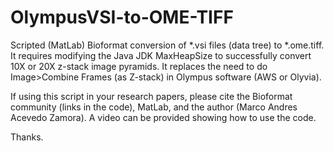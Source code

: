 # OlympusVSI-to-OME-TIFF
Scripted (MatLab) Bioformat conversion of *.vsi files (data tree) to *.ome.tiff. It requires modifying the Java JDK MaxHeapSize to successfully convert 10X or 20X z-stack image pyramids. It replaces the need to do Image>Combine Frames (as Z-stack) in Olympus software (AWS or Olyvia).

If using this script in your research papers, please cite the Bioformat community (links in the code), MatLab, and the author (Marco Andres Acevedo Zamora). A video can be provided showing how to use the code.

Thanks.
